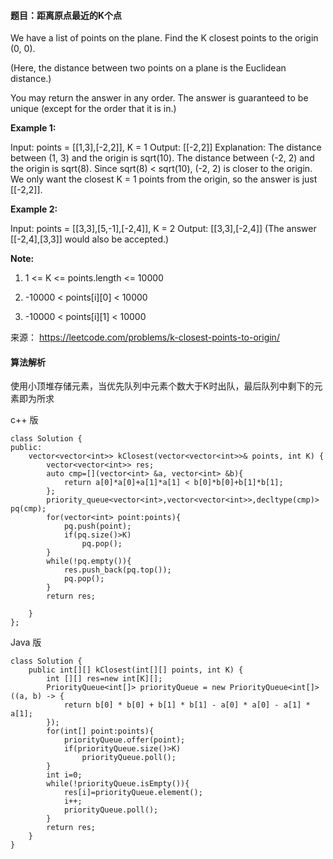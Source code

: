 #### 题目：距离原点最近的K个点
We have a list of points on the plane.  Find the K closest points to the origin (0, 0).

(Here, the distance between two points on a plane is the Euclidean distance.)

You may return the answer in any order.  The answer is guaranteed to be unique (except for the order that it is in.)

 

**Example 1:**

Input: points = [[1,3],[-2,2]], K = 1
Output: [[-2,2]]
Explanation: 
The distance between (1, 3) and the origin is sqrt(10).
The distance between (-2, 2) and the origin is sqrt(8).
Since sqrt(8) < sqrt(10), (-2, 2) is closer to the origin.
We only want the closest K = 1 points from the origin, so the answer is just [[-2,2]].

**Example 2:**

Input: points = [[3,3],[5,-1],[-2,4]], K = 2
Output: [[3,3],[-2,4]]
(The answer [[-2,4],[3,3]] would also be accepted.)
 

**Note:**

1. 1 <= K <= points.length <= 10000

2. -10000 < points[i][0] < 10000

3. -10000 < points[i][1] < 10000


来源： https://leetcode.com/problems/k-closest-points-to-origin/

#### 算法解析
使用小顶堆存储元素，当优先队列中元素个数大于K时出队，最后队列中剩下的元素即为所求

c++ 版
```
class Solution {
public:
    vector<vector<int>> kClosest(vector<vector<int>>& points, int K) {
        vector<vector<int>> res;
        auto cmp=[](vector<int> &a, vector<int> &b){
            return a[0]*a[0]+a[1]*a[1] < b[0]*b[0]+b[1]*b[1];  
        };
        priority_queue<vector<int>,vector<vector<int>>,decltype(cmp)> pq(cmp);
        for(vector<int> point:points){
            pq.push(point);
            if(pq.size()>K)
                pq.pop();
        }
        while(!pq.empty()){
            res.push_back(pq.top());
            pq.pop();
        }
        return res;
        
    }
};
```
Java 版
```
class Solution {
    public int[][] kClosest(int[][] points, int K) {
        int [][] res=new int[K][];
        PriorityQueue<int[]> priorityQueue = new PriorityQueue<int[]>((a, b) -> {
            return b[0] * b[0] + b[1] * b[1] - a[0] * a[0] - a[1] * a[1];
        });
        for(int[] point:points){
            priorityQueue.offer(point);
            if(priorityQueue.size()>K)
                priorityQueue.poll();
        }
        int i=0;
        while(!priorityQueue.isEmpty()){
            res[i]=priorityQueue.element();
            i++;
            priorityQueue.poll();
        }
        return res;
    }
}
```
